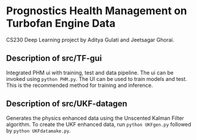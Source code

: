 # Prognostics Health Management on Turbofan Engine Data

CS230 Deep Learning project by Aditya Gulati and Jeetsagar Ghorai.

## Description of src/TF-gui

Integrated PHM ui with training, test and data pipeline. The ui can be invoked
using `python PHM.py`. The UI can be used to train models and test. This is the
recommended method for training and inference.

## Description of src/UKF-datagen

Generates the physics enhanced data using the Unscented Kalman Filter algorithm.
To create the UKF enhanced data, run `python UKFgen.py` followed by
`python UKFdatamake.py`.
